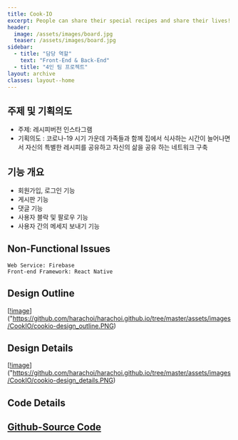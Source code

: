 ```yaml
---
title: Cook-IO
excerpt: People can share their special recipes and share their lives!
header:
  image: /assets/images/board.jpg
  teaser: /assets/images/board.jpg
sidebar:
  - title: "담당 역할"
    text: "Front-End & Back-End"
  - title: "4인 팀 프로젝트"
layout: archive
classes: layout--home
---
```


## 주제 및 기획의도

- 주제: 레시피버전 인스타그램
- 기획의도 : 코로나-19 시기 가운데 가족들과 함께 집에서 식사하는 시간이 늘어나면서 자신의 특별한 레시피를 공유하고 자신의 삶을 공유 하는 네트워크 구축

## 기능 개요

- 회원가입, 로그인 기능
- 게시판 기능
- 댓글 기능
- 사용자 블락 및 팔로우 기능
- 사용자 간의 메세지 보내기 기능

## Non-Functional Issues

```
Web Service: Firebase
Front-end Framework: React Native
```

## Design Outline

<!-- <img src="https://github.com/harachoi/harachoi.github.io/tree/master/assets/images/CookIO/cookio-design_outline.png" width="100%" align="center"> -->

[[!image]("https://github.com/harachoi/harachoi.github.io/tree/master/assets/images/CookIO/cookio-design_outline.png)]("https://github.com/harachoi/harachoi.github.io/tree/master/assets/images/CookIO/cookio-design_outline.PNG)

## Design Details

<!-- <img src="https://github.com/harachoi/harachoi.github.io/tree/master/assets/images/CookIO/cookio-design_details.png" width="100%" align="center"> -->

[[!image]("https://github.com/harachoi/harachoi.github.io/tree/master/assets/images/CookIO/cookio-design_details.png)]("https://github.com/harachoi/harachoi.github.io/tree/master/assets/images/CookIO/cookio-design_details.PNG)

<!-- ## 화면 구성	

프로젝트 화면 구성 Site 맵 - 이미지를 클릭해주세요!

{% include gallery caption="" %} -->



## Code Details

## [Github-Source Code](https://github.com/harachoi/Cook-I-O)
